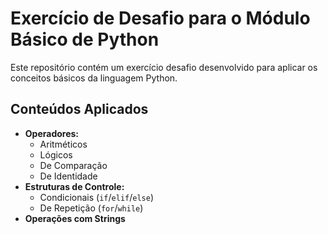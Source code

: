# Exercício de Desafio para o Módulo Básico de Python

Este repositório contém um exercício desafio desenvolvido para aplicar os conceitos básicos da linguagem Python.

## Conteúdos Aplicados

- **Operadores:**
  - Aritméticos
  - Lógicos
  - De Comparação
  - De Identidade
- **Estruturas de Controle:**
  - Condicionais (`if`/`elif`/`else`)
  - De Repetição (`for`/`while`)
- **Operações com Strings**